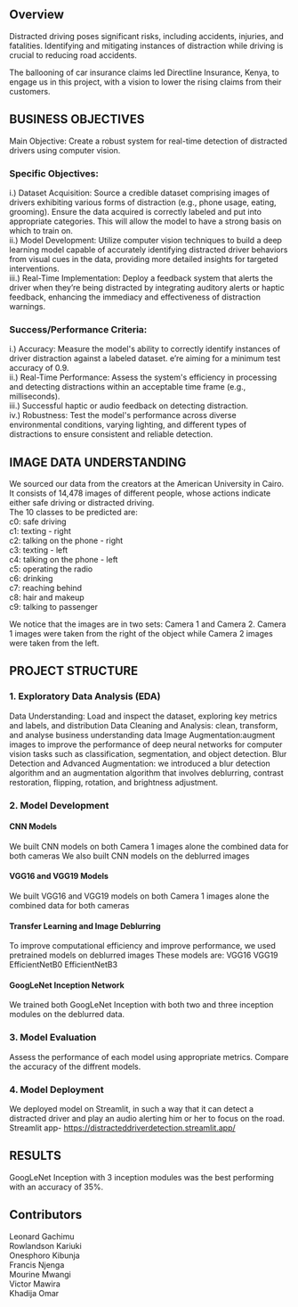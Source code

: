 ## Overview
Distracted driving poses significant risks, including accidents, injuries, and fatalities. Identifying and mitigating instances of distraction while driving is crucial to reducing road accidents.

The ballooning of car insurance claims led Directline Insurance, Kenya, to engage us in this project, with a vision to lower the rising claims from their customers.
## BUSINESS OBJECTIVES
Main Objective:
Create a robust system for real-time detection of distracted drivers using computer vision.
### Specific Objectives:
i.) Dataset Acquisition: Source a credible dataset comprising images of drivers exhibiting various forms of distraction (e.g., phone usage, eating, grooming). Ensure the data acquired is correctly labeled and put into appropriate categories. This will allow the model to have a strong basis on which to train on.<br>
ii.) Model Development: Utilize computer vision techniques to build a deep learning model capable of accurately identifying distracted driver behaviors from visual cues in the data, providing more detailed insights for targeted interventions.<br>
iii.) Real-Time Implementation: Deploy a feedback system that alerts the driver when they’re being distracted by integrating auditory alerts or haptic feedback, enhancing the immediacy and effectiveness of distraction warnings.

### Success/Performance Criteria:
i.) Accuracy: Measure the model's ability to correctly identify instances of driver distraction against a labeled dataset. e’re aiming for a minimum test accuracy of 0.9.<br>
ii.) Real-Time Performance: Assess the system's efficiency in processing and detecting distractions within an acceptable time frame (e.g., milliseconds).<br>
iii.) Successful haptic or audio feedback on detecting distraction.<br>
iv.) Robustness: Test the model's performance across diverse environmental conditions, varying lighting, and different types of distractions to ensure consistent and reliable detection.<br>
## IMAGE DATA UNDERSTANDING
We sourced our data from the creators at the American University in Cairo. It consists of 14,478 images of different people, whose actions indicate either safe driving or distracted driving.<br>
The 10 classes to be predicted are:<br>
    c0: safe driving<br>
    c1: texting - right<br>
    c2: talking on the phone - right<br>
    c3: texting - left<br>
    c4: talking on the phone - left<br>
    c5: operating the radio<br>
    c6: drinking<br>
    c7: reaching behind<br>
    c8: hair and makeup<br>
    c9: talking to passenger<br>

We notice that the images are in two sets: Camera 1 and Camera 2. Camera 1 images were taken from the right of the object while Camera 2 images were taken from the left.
## PROJECT STRUCTURE

### 1. Exploratory Data Analysis (EDA)
Data Understanding: Load and inspect the dataset, exploring key metrics and labels, and distribution
Data Cleaning and Analysis: clean, transform, and analyse business understanding data
Image Augmentation:augment images to improve the performance of deep neural networks for computer vision tasks such as classification, segmentation, and object detection.
Blur Detection and Advanced Augmentation: we introduced a blur detection algorithm and an augmentation algorithm that involves deblurring, contrast restoration, flipping, rotation, and brightness adjustment.

### 2. Model Development
#### CNN Models
We built CNN models on both Camera 1 images alone the combined data for both cameras
We also built CNN models on the deblurred images
#### VGG16 and VGG19 Models
We built VGG16 and VGG19 models on both Camera 1 images alone the combined data for both cameras
#### Transfer Learning and Image Deblurring
To improve computational efficiency and improve performance, we used pretrained models on deblurred images 
These models are:
VGG16
VGG19
EfficientNetB0
EfficientNetB3
#### GoogLeNet Inception Network
We trained both GoogLeNet Inception with both two and three inception modules on the deblurred data.

### 3. Model Evaluation
Assess the performance of each model using appropriate metrics.
Compare the accuracy of the diffrent models.

### 4. Model Deployment
We deployed model on Streamlit, in such a way that it can detect a distracted driver and play an audio alerting him or her to focus on the road.
Streamlit app- https://distracteddriverdetection.streamlit.app/

## RESULTS
GoogLeNet Inception with 3 inception modules was the best performing with an accuracy of 35%.

## Contributors
Leonard Gachimu<br>
Rowlandson Kariuki<br>
Onesphoro Kibunja<br>
Francis Njenga<br>
Mourine Mwangi<br>
Victor Mawira<br>
Khadija Omar


